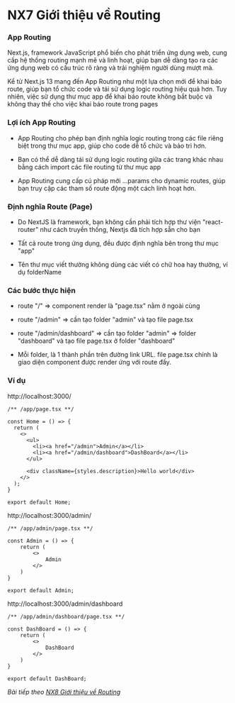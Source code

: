 # NX7 Giới thiệu về Routing

### App Routing

Next.js, framework JavaScript phổ biến cho phát triển ứng dụng web, cung cấp hệ thống routing mạnh mẽ và linh hoạt, giúp bạn dễ dàng tạo ra các ứng dụng web có cấu trúc rõ ràng và trải nghiệm người dùng mượt mà.

Kể từ Next.js 13 mang đến App Routing như một lựa chọn mới để khai báo route, giúp bạn tổ chức code và tái sử dụng logic routing hiệu quả hơn. Tuy nhiên, việc sử dụng thư mục app để khai báo route không bắt buộc và không thay thế cho việc khai báo route trong pages

### Lợi ích App Routing

- App Routing cho phép bạn định nghĩa logic routing trong các file riêng biệt trong thư mục app, giúp cho code dễ tổ chức và bảo trì hơn.

- Bạn có thể dễ dàng tái sử dụng logic routing giữa các trang khác nhau bằng cách import các file routing từ thư mục app

- App Routing cung cấp cú pháp mới ...params cho dynamic routes, giúp bạn truy cập các tham số route động một cách linh hoạt hơn.

### Định nghĩa Route (Page)

- Do NextJS là framework, bạn không cần phải tích hợp thư viện "react-router" như cách truyền thống, Nextjs đã tích hợp sẵn cho bạn

- Tất cả route trong ứng dụng, đều được định nghĩa bên trong thư mục "app"

- Tên thư mục viết thường không dùng các viết có chữ hoa hay thường, ví dụ folderName

### Các bước thực hiện

- route "/" => component render là "page.tsx" nằm ở ngoài cùng

- route "/admin" => cần tạo folder "admin" và tạo file page.tsx

- route "/admin/dashboard" => cần tạo folder "admin" => folder "dashboard" và tạo file page.tsx ở folder "dashboard"

- Mỗi folder, là 1 thành phần trên đường link URL. file page.tsx chính là giao diện component được render ứng với route đấy.

### Ví dụ

http://localhost:3000/

```
/** /app/page.tsx **/

const Home = () => {
  return (
    <>
      <ul>
        <li><a href="/admin">Admin</a></li>
        <li><a href="/admin/dashboard">DashBoard</a></li>
      </ul>

      <div className={styles.description}>Hello world</div>
    </>
  );
}

export default Home;
```


http://localhost:3000/admin/

```
/** /app/admin/page.tsx **/

const Admin = () => {
    return (
        <>
            Admin
        </>
    )
}

export default Admin;
```

http://localhost:3000/admin/dashboard

```
/** /app/admin/dashboard/page.tsx **/

const DashBoard = () => {
    return (
        <>
            DashBoard
        </>
    )
}

export default DashBoard;
```

*Bài tiếp theo [NX8 Giới thiệu về Routing ](/session/session_08_routing.md)*